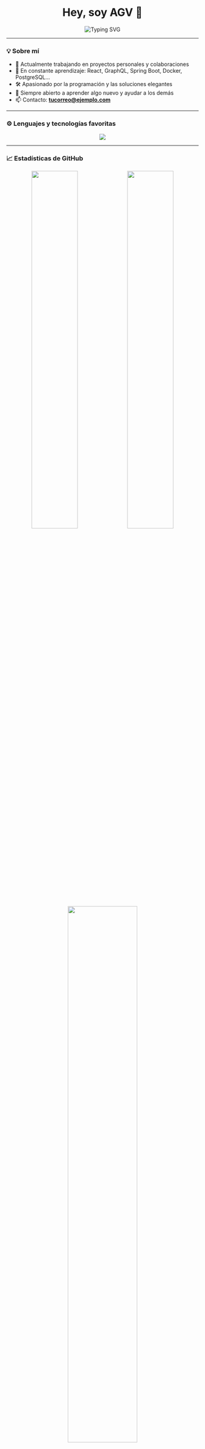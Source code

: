 <h1 align="center">Hey, soy AGV 👋</h1>
<p align="center">
  <img src="https://readme-typing-svg.demolab.com?font=Fira+Code&weight=500&size=24&pause=1000&color=36BCF7&center=true&vCenter=true&width=435&lines=Full+Stack+Developer;Apasionado+por+la+tecnolog%C3%ADa;Siempre+aprendiendo+cosas+nuevas" alt="Typing SVG" />
</p>

---

### 💡 Sobre mí

- 🔭 Actualmente trabajando en proyectos personales y colaboraciones
- 🌱 En constante aprendizaje: React, GraphQL, Spring Boot, Docker, PostgreSQL...
- 🛠️ Apasionado por la programación y las soluciones elegantes
- 💬 Siempre abierto a aprender algo nuevo y ayudar a los demás
- 📫 Contacto: **tucorreo@ejemplo.com**

---

### ⚙️ Lenguajes y tecnologías favoritas

<p align="center">
  <img src="https://skillicons.dev/icons?i=js,ts,react,nodejs,java,spring,mysql,postgres,python,git,github,vscode,docker,linux,css,php,html,mongodb,sqlite,bash,kali,vercel,flask,next,tailwind,figma,debian,discord,django,firebase,gmail,instagram,ubuntu,kubernetes,linkedin,npm,powershell,scala,windows," />
</p>

---

### 📈 Estadísticas de GitHub

<p align="center">
  <img src="https://github-readme-stats.vercel.app/api?username=AGV48&show_icons=true&theme=tokyonight&hide=issues&hide_border=true" width="49%" />
  <img src="https://github-readme-streak-stats.herokuapp.com?user=AGV48&theme=tokyonight&hide_border=true" width="49%" />
</p>

<p align="center">
  <img src="https://github-readme-stats.vercel.app/api/top-langs/?username=AGV48&layout=compact&theme=tokyonight&hide_border=true" width="60%" />
</p>


---

### 📍 Actividad reciente

<!--START_SECTION:activity-->
<!--END_SECTION:activity-->

---

## 🌟 Repositorios Populares

<table>
  <tr>
    <td>
      <a href="https://github.com/AGV48/wings">
        <img align="center" src="https://github-readme-stats.vercel.app/api/pin/?username=AGV48&repo=wings&theme=tokyonight" />
      </a>
    </td>
    <td>
      <a href="https://github.com/AGV48/stylus">
        <img align="center" src="https://github-readme-stats.vercel.app/api/pin/?username=AGV48&repo=stylus&theme=tokyonight" />
      </a>
    </td>
  </tr>
</table>

### 🌐 Encuéntrame en

<p align="center">
  <a href="https://linkedin.com/in/alejandro-gutierrez-vallejo-29ab462a1" target="_blank"><img src="https://img.shields.io/badge/LinkedIn-blue?style=for-the-badge&logo=linkedin&logoColor=white" /></a>
  <a href="mailto:alejoguval08@gmail.com"><img src="https://img.shields.io/badge/Gmail-D14836?style=for-the-badge&logo=gmail&logoColor=white" /></a>
</p>

---

<p align="center">🚀 ¡Gracias por visitar mi perfil! 🚀</p>
